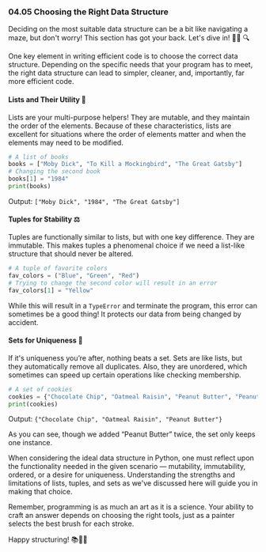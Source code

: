 ### 04.05 Choosing the Right Data Structure

Deciding on the most suitable data structure can be a bit like navigating a maze, but don't worry! This section has got your back. Let's dive in! 🏊‍♀️ 🔍

One key element in writing efficient code is to choose the correct data structure. Depending on the specific needs that your program has to meet, the right data structure can lead to simpler, cleaner, and, importantly, far more efficient code.

#### Lists and Their Utility 🧰

Lists are your multi-purpose helpers! They are mutable, and they maintain the order of the elements. Because of these characteristics, lists are excellent for situations where the order of elements matter and when the elements may need to be modified.

```python
# A list of books
books = ["Moby Dick", "To Kill a Mockingbird", "The Great Gatsby"]
# Changing the second book
books[1] = "1984"
print(books)
```
Output: `["Moby Dick", "1984", "The Great Gatsby"]`

#### Tuples for Stability ⚖️

Tuples are functionally similar to lists, but with one key difference. They are immutable. This makes tuples a phenomenal choice if we need a list-like structure that should never be altered.

```python
# A tuple of favorite colors
fav_colors = ("Blue", "Green", "Red")
# Trying to change the second color will result in an error
fav_colors[1] = "Yellow"
```
While this will result in a `TypeError` and terminate the program, this error can sometimes be a good thing! It protects our data from being changed by accident.

#### Sets for Uniqueness 🌟

If it's uniqueness you’re after, nothing beats a set. Sets are like lists, but they automatically remove all duplicates. Also, they are unordered, which sometimes can speed up certain operations like checking membership.

```python
# A set of cookies
cookies = {"Chocolate Chip", "Oatmeal Raisin", "Peanut Butter", "Peanut Butter"}
print(cookies)
```
Output: `{"Chocolate Chip", "Oatmeal Raisin", "Peanut Butter"}` 

As you can see, though we added “Peanut Butter” twice, the set only keeps one instance. 

When considering the ideal data structure in Python, one must reflect upon the functionality needed in the given scenario — mutability, immutability, ordered, or a desire for uniqueness. Understanding the strengths and limitations of lists, tuples, and sets as we've discussed here will guide you in making that choice.

Remember, programming is as much an art as it is a science. Your ability to craft an answer depends on choosing the right tools, just as a painter selects the best brush for each stroke.

Happy structuring! 📚🔨🎈